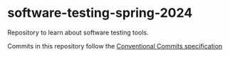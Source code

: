 # software-testing-spring-2024

Repository to learn about software testing tools.

Commits in this repository follow the [Conventional Commits specification](https://www.conventionalcommits.org/en/v1.0.0/#specification)
